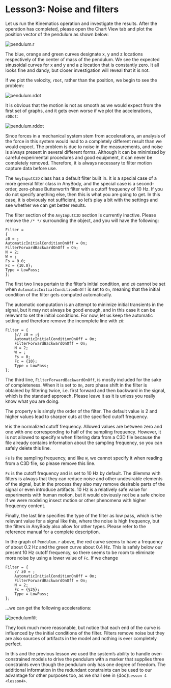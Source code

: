 # Lesson3: Noise and filters

Let us run the Kinematics operation and investigate the results. After
the operation has completed, please open the Chart View tab and
plot the position vector of the pendulum as shown below:

![pendulum.r](_static/lesson3/image1.png)

The blue, orange and green curves designate x, y and z locations
respectively of the center of mass of the pendulum. We see the expected
sinusoidal curves for x and y and a z location that is constantly zero.
It all looks fine and dandy, but closer investigation will reveal that
it is not.

If we plot the velocity, `rDot`, rather than the position, we begin to see
the problem:

![pendulum.rdot](_static/lesson3/image2.png)

It is obvious that the motion is not as smooth as we would expect from
the first set of graphs, and it gets even worse if we plot the
accelerations, `rDDot`:

![pendulum.rddot](_static/lesson3/image3.png)

Since forces in a mechanical system stem from accelerations, an analysis
of the force in this system would lead to a completely different result
than we would expect. The problem is due to noise in the measurements,
and noise is always present in several different forms. Although it can
be minimized by careful experimental procedures and good equipment, it
can never be completely removed. Therefore, it is always necessary to
filter motion capture data before use.

The `AnyInputC3D` class has a default filter built in. It is a special
case of a more general filter class in AnyBody, and the special case is
a second-order, zero-phase Butterworth filter with a cutoff frequency of
10 Hz. If you do not specify anything else, then this is what you are
going to get. In this case, it is obviously not sufficient, so let’s
play a bit with the settings and see whether we can get better results.

The filter section of the `AnyInputC3D` section is currently inactive.
Please remove the `/* */` surrounding the object, and you will have the
following:

```AnyScriptDoc
Filter =
{
z0 = ;
AutomaticInitialConditionOnOff = On;
FilterForwardBackwardOnOff = On;
N = 2;
W = ;
Fs = 0.0;
Fc = {10.0};
Type = LowPass;
};
```

The first two lines pertain to the filter’s initial condition, and `z0`
cannot be set when `AutomaticInitialConditionOnOff` is set to `On`, meaning
that the initial condition of the filter gets computed automatically.

The automatic computation is an attempt to minimize initial transients
in the signal, but it may not always be good enough, and in this case it
can be relevant to set the initial conditions. For now, let us keep the
automatic setting and therefore remove the incomplete line with `z0`:

```AnyScriptDoc
Filter = {
    §// z0 = ;§
    AutomaticInitialConditionOnOff = On;
    FilterForwardBackwardOnOff = On;
    N = 2;
    W = ;
    Fs = 0;
    Fc = {10};
    Type = LowPass;
};
```

The third line, `FilterForwardBackwardOnOff`, is mostly included for the
sake of completeness. When it is set to `On`, zero phase shift in the
filter is obtained by filtering twice, i.e. first forward and then
backward in the signal, which is the standard approach. Please leave it
as it is unless you really know what you are doing.

The property `N` is simply the order of the filter. The default value is 2
and higher values lead to sharper cuts at the specified cutoff
frequency.

`W` is the normalized cutoff frequency. Allowed values are between zero
and one with one corresponding to half of the sampling frequency.
However, it is not allowed to specify `W` when filtering data from a C3D
file because the file already contains information about the sampling
frequency, so you can safely delete this line.

`Fs` is the sampling frequency, and like `W`, we cannot specify it when
reading from a C3D file, so please remove this line.

`Fc` is the cutoff frequency and is set to 10 Hz by default. The dilemma
with filters is always that they can reduce noise and other undesirable
elements of the signal, but in the process they also may remove
desirable parts of the signal or even introduce artifacts. 10 Hz is a
relatively safe value for experiments with human motion, but it would
obviously not be a safe choice if we were modeling insect motion or
other phenomena with higher frequency content.

Finally, the last line specifies the type of the filter as low pass,
which is the relevant value for a signal like this, where the noise is
high frequency, but the filters in AnyBody also allow for other types.
Please refer to the reference manual for a complete description.

In the graph of `Pendulum.r` above, the red curve seems to have a
frequency of about 0.2 Hz and the green curve about 0.4 Hz. This is
safely below our present 10 Hz cutoff frequency, so there seems to be
room to eliminate more noise by using a lower value of `Fc`. If we change

```AnyScriptDoc
Filter = {
    // z0 = ;
    AutomaticInitialConditionOnOff = On;
    FilterForwardBackwardOnOff = On;
    N = 2;
    Fc = {§2§};
    Type = LowPass;
};
```

…we can get the following accelerations:

![pendulumfilt](_static/lesson3/image4.png)

They look much more reasonable, but notice that each end of the curve is
influenced by the initial conditions of the filter. Filters remove noise
but they are also sources of artifacts in the model and nothing is ever
completely perfect.

In this and the previous lesson we used the system’s ability to handle
over-constrained models to drive the pendulum with a marker that
supplies three constraints even though the pendulum only has one degree
of freedom. The additional information in the redundant constraints can
be used to our advantage for other purposes too, as we shall see in
{doc}`Lesson 4 <lesson4>`.

